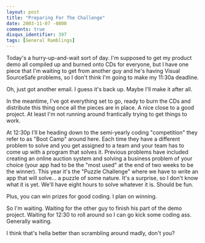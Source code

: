 ```yaml
---
layout: post
title: "Preparing For The Challenge"
date: 2003-11-07 -0800
comments: true
disqus_identifier: 397
tags: [General Ramblings]
---
```

Today's a hurry-up-and-wait sort of day. I'm supposed to get my product
demo all compiled up and burned onto CDs for everyone, but I have one
piece that I'm waiting to get from another guy and he's having Visual
SourceSafe problems, so I don't think I'm going to make my 11:30a
deadline.
 
 Oh, just got another email. I guess it's back up. Maybe I'll make it
after all.
 
 In the meantime, I've got everything set to go, ready to burn the CDs
and distribute this thing once all the pieces are in place. A nice close
to a good project. At least I'm not running around frantically trying to
get things to work.
 
 At 12:30p I'll be heading down to the semi-yearly coding "competition"
they refer to as "Boot Camp" around here. Each time they have a
different problem to solve and you get assigned to a team and your team
has to come up with a program that solves it. Previous problems have
included creating an online auction system and solving a business
problem of your choice (your app had to be the "most used" at the end of
two weeks to be the winner). This year it's the "Puzzle Challenge" where
we have to write an app that will solve... a puzzle of some nature. It's
a surprise, so I don't know what it is yet. We'll have eight hours to
solve whatever it is. Should be fun.
 
 Plus, you can win prizes for good coding. I plan on winning.
 
 So I'm waiting. Waiting for the other guy to finish his part of the
demo project. Waiting for 12:30 to roll around so I can go kick some
coding ass. Generally waiting.
 
 I think that's hella better than scrambling around madly, don't you?
